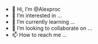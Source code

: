 - 👋 Hi, I’m @Alexproc
- 👀 I’m interested in ...
- 🌱 I’m currently learning ...
- 💞️ I’m looking to collaborate on ...
- 📫 How to reach me ...

<!---
Alexproc/Alexproc is a ✨ special ✨ repository because its `README.md` (this file) appears on your GitHub profile.
You can click the Preview link to take a look at your changes.
--->
